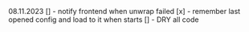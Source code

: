 08.11.2023
[]  - notify frontend when unwrap failed
[x] - remember last opened config and load to it when starts
[]  - DRY all code